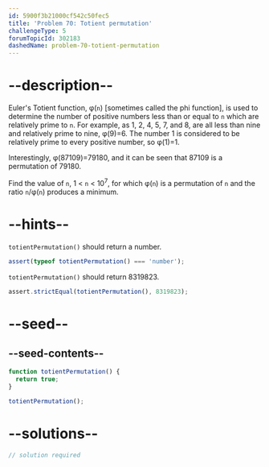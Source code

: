 ```yaml
---
id: 5900f3b21000cf542c50fec5
title: 'Problem 70: Totient permutation'
challengeType: 5
forumTopicId: 302183
dashedName: problem-70-totient-permutation
---
```


# --description--

Euler's Totient function, φ(`n`) \[sometimes called the phi function], is used to determine the number of positive numbers less than or equal to `n` which are relatively prime to `n`. For example, as 1, 2, 4, 5, 7, and 8, are all less than nine and relatively prime to nine, φ(9)=6. The number 1 is considered to be relatively prime to every positive number, so φ(1)=1.

Interestingly, φ(87109)=79180, and it can be seen that 87109 is a permutation of 79180.

Find the value of `n`, 1 &lt; `n` &lt; 10<sup>7</sup>, for which φ(`n`) is a permutation of `n` and the ratio `n`/φ(`n`) produces a minimum.

# --hints--

`totientPermutation()` should return a number.

```js
assert(typeof totientPermutation() === 'number');
```

`totientPermutation()` should return 8319823.

```js
assert.strictEqual(totientPermutation(), 8319823);
```

# --seed--

## --seed-contents--

```js
function totientPermutation() {
  return true;
}

totientPermutation();
```

# --solutions--

```js
// solution required
```
